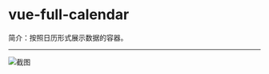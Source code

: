 # vue-full-calendar

简介：按照日历形式展示数据的容器。

---

![截图](https://531431988.github.io/vue-component-library/components/vue-full-calendar/thumbnail.png)
